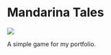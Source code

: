 # Mandarina Tales

![](https://github.com/nclettiere/ProgramcionUnity/blob/master/.github/workflows/crazy-hamburger.png)

A simple game for my portfolio.
